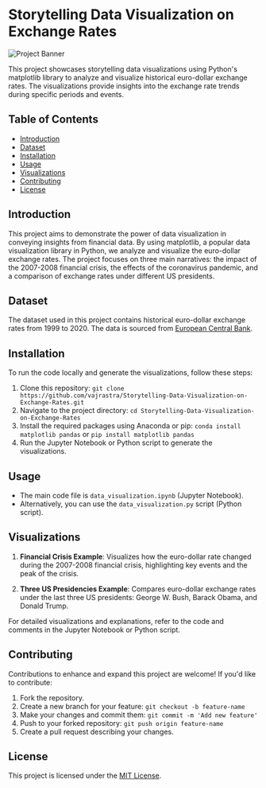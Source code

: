 # Storytelling Data Visualization on Exchange Rates

![Project Banner](![download](https://github.com/vajrastra/Storytelling-Data-Visualization-on-Exchange-Rates/assets/138153483/3522e23c-bb0a-41ef-aef0-880ac363cd1f))

This project showcases storytelling data visualizations using Python's matplotlib library to analyze and visualize historical euro-dollar exchange rates. The visualizations provide insights into the exchange rate trends during specific periods and events.

## Table of Contents

- [Introduction](#introduction)
- [Dataset](#dataset)
- [Installation](#installation)
- [Usage](#usage)
- [Visualizations](#visualizations)
- [Contributing](#contributing)
- [License](#license)

## Introduction

This project aims to demonstrate the power of data visualization in conveying insights from financial data. By using matplotlib, a popular data visualization library in Python, we analyze and visualize the euro-dollar exchange rates. The project focuses on three main narratives: the impact of the 2007-2008 financial crisis, the effects of the coronavirus pandemic, and a comparison of exchange rates under different US presidents.

## Dataset

The dataset used in this project contains historical euro-dollar exchange rates from 1999 to 2020. The data is sourced from [European Central Bank](https://www.ecb.europa.eu/stats/policy_and_exchange_rates/euro_reference_exchange_rates/html/index.en.html).

## Installation

To run the code locally and generate the visualizations, follow these steps:

1. Clone this repository: `git clone https://github.com/vajrastra/Storytelling-Data-Visualization-on-Exchange-Rates.git`
2. Navigate to the project directory: `cd Storytelling-Data-Visualization-on-Exchange-Rates`
3. Install the required packages using Anaconda or pip: `conda install matplotlib pandas` or `pip install matplotlib pandas`
4. Run the Jupyter Notebook or Python script to generate the visualizations.

## Usage

- The main code file is `data_visualization.ipynb` (Jupyter Notebook).
- Alternatively, you can use the `data_visualization.py` script (Python script).

## Visualizations

1. **Financial Crisis Example**: Visualizes how the euro-dollar rate changed during the 2007-2008 financial crisis, highlighting key events and the peak of the crisis.

2. **Three US Presidencies Example**: Compares euro-dollar exchange rates under the last three US presidents: George W. Bush, Barack Obama, and Donald Trump.

For detailed visualizations and explanations, refer to the code and comments in the Jupyter Notebook or Python script.

## Contributing

Contributions to enhance and expand this project are welcome! If you'd like to contribute:

1. Fork the repository.
2. Create a new branch for your feature: `git checkout -b feature-name`
3. Make your changes and commit them: `git commit -m 'Add new feature'`
4. Push to your forked repository: `git push origin feature-name`
5. Create a pull request describing your changes.

## License

This project is licensed under the [MIT License](LICENSE).
